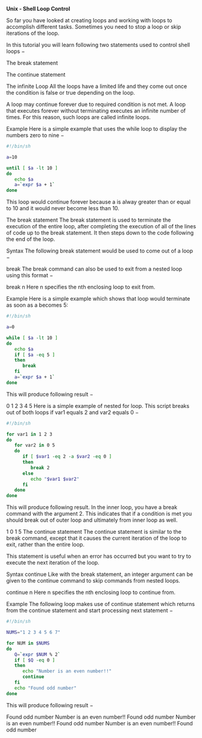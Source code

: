 **Unix - Shell Loop Control**

So far you have looked at creating loops and working with loops to accomplish different tasks. Sometimes you need to stop a loop or skip iterations of the loop.

In this tutorial you will learn following two statements used to control shell loops −

The break statement

The continue statement

The infinite Loop
All the loops have a limited life and they come out once the condition is false or true depending on the loop.

A loop may continue forever due to required condition is not met. A loop that executes forever without terminating executes an infinite number of times. For this reason, such loops are called infinite loops.

Example
Here is a simple example that uses the while loop to display the numbers zero to nine −

```bash
#!/bin/sh

a=10

until [ $a -lt 10 ]
do
   echo $a
   a=`expr $a + 1`
done
```

This loop would continue forever because a is alway greater than or equal to 10 and it would never become less than 10.

The break statement
The break statement is used to terminate the execution of the entire loop, after completing the execution of all of the lines of code up to the break statement. It then steps down to the code following the end of the loop.

Syntax
The following break statement would be used to come out of a loop −

break
The break command can also be used to exit from a nested loop using this format −

break n
Here n specifies the nth enclosing loop to exit from.

Example
Here is a simple example which shows that loop would terminate as soon as a becomes 5:

```bash
#!/bin/sh

a=0

while [ $a -lt 10 ]
do
   echo $a
   if [ $a -eq 5 ]
   then
      break
   fi
   a=`expr $a + 1`
done
```

This will produce following result −

0
1
2
3
4
5
Here is a simple example of nested for loop. This script breaks out of both loops if var1 equals 2 and var2 equals 0 −

```bash
#!/bin/sh

for var1 in 1 2 3
do
   for var2 in 0 5
   do
      if [ $var1 -eq 2 -a $var2 -eq 0 ]
      then
         break 2
      else
         echo "$var1 $var2"
      fi
   done
done
```

This will produce following result. In the inner loop, you have a break command with the argument 2. This indicates that if a condition is met you should break out of outer loop and ultimately from inner loop as well.

1 0
1 5
The continue statement
The continue statement is similar to the break command, except that it causes the current iteration of the loop to exit, rather than the entire loop.

This statement is useful when an error has occurred but you want to try to execute the next iteration of the loop.

Syntax
continue
Like with the break statement, an integer argument can be given to the continue command to skip commands from nested loops.

continue n
Here n specifies the nth enclosing loop to continue from.

Example
The following loop makes use of continue statement which returns from the continue statement and start processing next statement −

```bash
#!/bin/sh

NUMS="1 2 3 4 5 6 7"

for NUM in $NUMS
do
   Q=`expr $NUM % 2`
   if [ $Q -eq 0 ]
   then
      echo "Number is an even number!!"
      continue
   fi
   echo "Found odd number"
done
```

This will produce following result −

Found odd number
Number is an even number!!
Found odd number
Number is an even number!!
Found odd number
Number is an even number!!
Found odd number